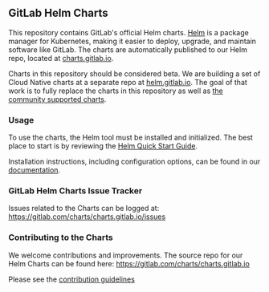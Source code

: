 ## GitLab Helm Charts

This repository contains GitLab's official Helm charts. [Helm](https://helm.sh/) is a package manager for
Kubernetes, making it easier to deploy, upgrade, and maintain software like GitLab.
The charts are automatically published to our Helm repo, located at [charts.gitlab.io](https://charts.gitlab.io).

Charts in this repository should be considered beta. We are building a set of Cloud Native
charts at a separate repo at [helm.gitlab.io](https://gitlab.com/charts/helm.gitlab.io). The goal of that work
is to fully replace the charts in this repository as well as [the community supported charts](https://github.com/kubernetes/charts/tree/master/stable/gitlab-ce).

### Usage

To use the charts, the Helm tool must be installed and initialized. The best
place to start is by reviewing the [Helm Quick Start Guide](https://github.com/kubernetes/helm/blob/master/docs/quickstart.md).

Installation instructions, including configuration options, can be found in our [documentation](http://docs.gitlab.com/ce/install/kubernetes/).

### GitLab Helm Charts Issue Tracker

Issues related to the Charts can be logged at: <https://gitlab.com/charts/charts.gitlab.io/issues>

### Contributing to the Charts

We welcome contributions and improvements. The source repo for our Helm Charts can be found here: <https://gitlab.com/charts/charts.gitlab.io>

Please see the [contribution guidelines](CONTRIBUTING.md)
